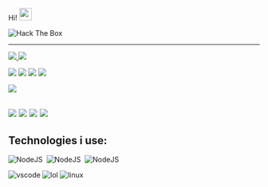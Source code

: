 
Hi! 
<img src=https://camo.githubusercontent.com/e8e7b06ecf583bc040eb60e44eb5b8e0ecc5421320a92929ce21522dbc34c891/68747470733a2f2f6d656469612e67697068792e636f6d2f6d656469612f6876524a434c467a6361737252346961377a2f67697068792e676966 img height=25px>



<img src="http://www.hackthebox.eu/badge/image/979004" alt="Hack The Box">



-------------------------------------------------------------------------------------------------------------------------------------------------------------------------------
<a href=https://www.linkedin.com/in/gbk1/> <img src="https://img.shields.io/badge/-LinkedIn-0e76a8?style=plastic&logo=linkedIn"> </a>
<a href=https://www.instagram.com/kl1ppel/> <img src="https://camo.githubusercontent.com/b3d4671768bd0f9b6c8f410a25a96e0c5a4d135208d8910461e986f97e7985ab/68747470733a2f2f696d672e736869656c64732e696f2f62616467652f496e7374616772616d2d4534343035463f7374796c653d666f722d7468652d6261646765266c6f676f3d696e7374616772616d266c6f676f436f6c6f723d7768697465"> </a>


<img src="https://img.shields.io/badge/html5-%23E34F26.svg?style=for-the-badge&logo=html5&logoColor=white"> <img src="https://img.shields.io/badge/css3-%231572B6.svg?style=for-the-badge&logo=css3&logoColor=white"> <img src="https://img.shields.io/badge/javascript-%23323330.svg?style=for-the-badge&logo=javascript&logoColor=%23F7DF1E"> <img src="https://img.shields.io/badge/react-%2320232a.svg?style=for-the-badge&logo=react&logoColor=%2361DAFB"> 

<img src="https://github-readme-stats.vercel.app/api/top-langs/?username=kl1ppel&theme=tokyonight&layout=&langs_count=5">

<img src="https://img.shields.io/badge/django-%23092E20.svg?style=for-the-badge&logo=django&logoColor=white"> <img src="https://img.shields.io/badge/flask-%23000.svg?style=for-the-badge&logo=flask&logoColor=white"> <img src="https://img.shields.io/badge/python-3670A0?style=for-the-badge&logo=python&logoColor=ffdd54">
<img src="https://img.shields.io/badge/Node.js-43853D?style=for-the-badge&logo=node.js&logoColor=white">
-----------
Technologies i use:
---------

<img src="https://img.shields.io/badge/Windows-0078D6?style=for-the-badge&logo=windows&logoColor=white" title="NodeJS" alt="NodeJS" />&nbsp;
<img src="https://img.shields.io/badge/MySQL-00000F?style=for-the-badge&logo=mysql&logoColor=white" title="NodeJS" alt="NodeJS" />&nbsp;
<img src="https://img.shields.io/badge/Powershell-2CA5E0?style=for-the-badge&logo=powershell&logoColor=white" title="NodeJS" alt="NodeJS" />&nbsp;


<img src="https://camo.githubusercontent.com/9b95a4526585e4c73300239882793381a68ec3e2f09055ac35a7165b224105a2/68747470733a2f2f696d672e736869656c64732e696f2f62616467652f2d56697375616c25323053747564696f253230436f64652d3030373864373f7374796c653d666f722d7468652d6261646765266c6f676f3d76697375616c2d73747564696f2d636f6465266c6f676f436f6c6f723d7768697465" title="VSCODE" alt=vscode>
<img src="https://camo.githubusercontent.com/fa877ccb072f6c01988d004dc45430656e654af2921fd4c9b410eb5dbb1c06d3/68747470733a2f2f696d672e736869656c64732e696f2f62616467652f2d426173682d3030303030303f7374796c653d666f722d7468652d6261646765266c6f676f3d676e752d62617368266c6f676f436f6c6f723d7768697465" title="lol">

<img src="https://camo.githubusercontent.com/877176e8a62c016253c465515d76165427dd63f9639cb93ec8be4490a95b6034/68747470733a2f2f696d672e736869656c64732e696f2f62616467652f2d4c696e75782d3030303030303f7374796c653d666f722d7468652d6261646765266c6f676f3d6c696e7578266c6f676f436f6c6f723d7768697465" title="linux" alt="linux">


